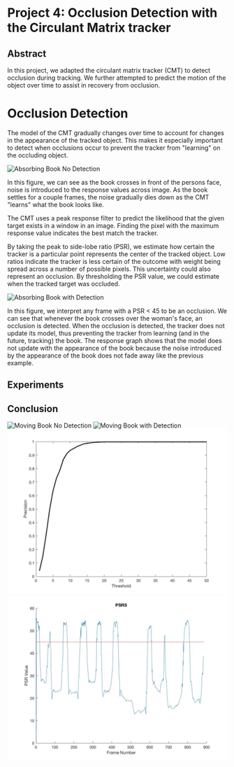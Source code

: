 # Project 4: Occlusion Detection with the Circulant Matrix tracker

## Abstract
In this project, we adapted the circulant matrix tracker (CMT) to detect occlusion
during tracking. We further attempted to predict the motion of the object over
time to assist in recovery from occlusion.

# Occlusion Detection
The model of the CMT gradually changes over time to account for changes
in the appearance of the tracked object. This makes it especially important to
detect when occlusions occur to prevent the tracker from "learning" on the occluding
object.

![Absorbing Book No Detection](resources/absorbingBook.gif)

In this figure, we can see as the book crosses in front of the persons face,
noise is introduced to the response values across image. As the book settles for
a couple frames, the noise gradually dies down as the CMT "learns" what the book
looks like.

The CMT uses a peak response filter to predict the likelihood that the given target
exists in a window in an image. Finding the pixel with the maximum response value
indicates the best match the tracker.

By taking the peak to side-lobe ratio (PSR), we estimate how certain the tracker
is a particular point represents the center of the tracked object. Low ratios
indicate the tracker is less certain of the outcome with weight being spread
across a number of possible pixels. This uncertainty could also represent an
occlusion. By thresholding the PSR value, we could estimate when the tracked
target was occluded.

![Absorbing Book with Detection](resources/absorbingBookOcclusionDetection.gif)

In this figure, we interpret any frame with a PSR < 45 to be an occlusion. We can
see that whenever the book crosses over the woman's face, an occlusion is detected.
When the occlusion is detected, the tracker does not update its model, thus
preventing the tracker from learning (and in the future, tracking) the book.
The response graph shows that the model does not update with the appearance of
the book because the noise introduced by the appearance of the book does not fade
away like the previous example. 


## Experiments

## Conclusion



![Moving Book No Detection](resources/movingBook.gif)
![Moving Book with Detection](resources/movingBookOcclusionDetection.gif)
![Precision Graph with Detection](resources/precision_occlusion_detection.jpg)
![PSR Graph with Detection](resources/psr_occlusion_detection.jpg)
